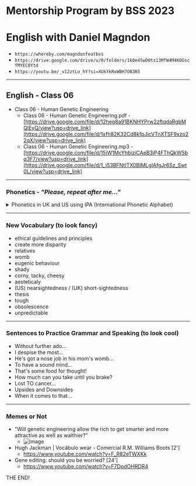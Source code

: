 # Mentorship Program by BSS 2023
# English with Daniel Magndon

- ``` https://whereby.com/magndonfeatbss ``` 
- ``` https://drive.google.com/drive/u/0/folders/1k0e45wD0ts13MfW4M4KOGscfMYEC0Ytd ```
- ``` https://youtu.be/_v12ztLo_hY?si=XUkYkRxWBH7OB3R5 ```

___

## English - Class 06

- Class 06 - Human Genetic Engineering
  - Class 06 - Human Genetic Engineering.pdf - [https://drive.google.com/file/d/12heg8a91BKNHYPrw2zftqdaRgbMQlEyQ/view?usp=drive_link](https://drive.google.com/file/d/1xfh82K32Cd8kfpJicVTnXTSF9xzo22qX/view?usp=drive_link)
  - Class 06 - Human Genetic Engineering.mp3 - [https://drive.google.com/file/d/15iW1McYhbiziCAeB3iP4FThQkW5bq3F7/view?usp=drive_link](https://drive.google.com/file/d/1_j53BFNtITX0BIMLgIAfgJr6Sz_Swt0L/view?usp=drive_link)

___

### Phonetics - _"Please, repeat after me..."_

<p>
<details>
<summary>Phonetics in UK and US using IPA (International Phonetic Alphabet)</summary>


  - illustratives		- US  /ɪˈlʌs.trə.t̬ɪv/ UK  /ˈɪl.ə.strə.tɪv/
  - aesteticaly		- US  /esˈθet̬.ɪ.kəl.i/ UK  /esˈθet.ɪ.kəl.i/ UK  /iːsˈθet.ɪ.kəl.i/
  - history		- US  /ˈhɪs.t̬ɚ.i/ UK  /ˈhɪs.tər.i/
  - historic		- US  /hɪˈstɔːr.ɪk/ UK  /hɪˈstɒr.ɪk/
  - records		- US  /rɪˈkɔːrd/ UK  /rɪˈkɔːd/
  - cancer		- US  /ˈkæn.sɚ/ UK  /ˈkæn.sər/
  - genes			- US  /dʒiːn/ UK  /dʒiːn/
  - human (being)		- US/ˈhju·mən (ˈbi·ɪŋ)/ 
  - psycho		- US  /ˈsaɪ.koʊ/ UK  /ˈsaɪ.kəʊ/
  - nearsightedness	- US  /ˌnɪrˈsaɪ.t̬ɪd.nəs/ UK  /ˌnɪəˈsaɪ.tɪd.nəs/ (UK usually short-sightedness)
  - myopia		- US  /maɪˈoʊ.pi.ə/ UK  /maɪˈəʊ.pi.ə/
  - thesis		- US  /ˈθiː.sɪs/ UK  /ˈθiː.sɪs/  plural theses US  UK  /ˈθiː.siːz/
  - tough			- US  /tʌf/ UK  /tʌf/
  - though		- US  /ðoʊ/ UK  /ðəʊ/
  - obsolescence		- US  /ˌɑːb.səˈles.əns/ UK  /ˌɒb.səˈles.əns/
  - unpredictable		- US  /ˌʌn.prɪˈdɪk.tə.bəl/ UK  /ˌʌn.prɪˈdɪk.tə.bəl/


</details>
</p>


___

### New Vocabulary (to look fancy) 

- ethical guidelines and principles
- create more disparity
- relatives
- womb
- eugenic behaviour
- shady
- corny, tacky, cheesy
&nbsp;
- aesteticaly
- (US) nearsightedness / (UK) short-sightedness
- thesis
- tough
- obsolescence
- unpredictable

___

### Sentences to Practice Grammar and Speaking (to look cool)

- Without further ado...
- I despise the most...
- He's got a nose job in his mom's womb...
- To have a sound mind...
- That's some food for thought!
- How much can you take until you brake?
- Lost TO cancer...
- Upsides and Downsides
- When it comes to that...

___

### Memes or Not

- "Will genetic engineering allow the rich to get smarter and more attractive as well as walthier?"
  - ![image](https://github.com/danielmassita/2023-Mentoria-BSS/assets/111195175/470033dd-3a2e-43f7-86ad-30d81341d0ed)
- Hugh Jackman | Vocábulo wear - Comercial R.M. Williams Boots [2']
  - https://www.youtube.com/watch?v=F_R82eTWXKk
- Gene editing: should you be worried? [24']
  - https://www.youtube.com/watch?v=F7DpdOHRDR4 

THE END! 
